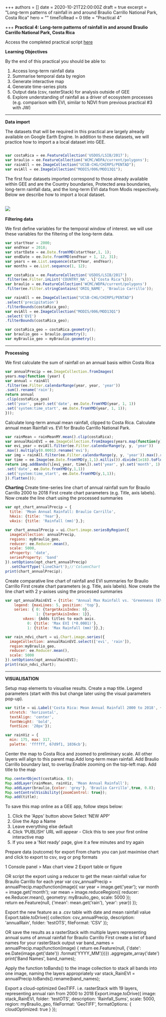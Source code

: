 +++
authors = []
date = 2020-10-21T22:00:00Z
draft = true
excerpt = "Long-term patterns of rainfall in and around Braulio Carrillo National Park, Costa Rica"
hero = ""
timeToRead = 0
title = "Practical 4"

+++
**Practical 4: Long-term patterns of rainfall in and around Braulio Carrillo National Park, Costa Rica**

Access the completed practical script [here](https://code.earthengine.google.com/63bf79381841c0d81c3afaea76d08040)

**Learning Objectives**

By the end of this practical you should be able to:

1. Access long-term rainfall data
2. Summarise temporal data by region
3. Generate interactive map
4. Generate time-series plots
5. Output data (csv, rasterStack) for analysis outside of GEE
6. Explore understanding of rainfall as a driver of ecosystem processes (e.g. comparison with EVI, similar to NDVI from previous practical #3 with JW)

***

**Data import**

The datasets that will be required in this practical are largely already available on Google Earth Engine. In addition to these datasets, we will practice how to import a a local dataset into GEE.

```js

var costaRica = ee.FeatureCollection('USDOS/LSIB/2017');
var braulio = ee.FeatureCollection('WCMC/WDPA/current/polygons');
var rainAll = ee.ImageCollection("UCSB-CHG/CHIRPS/PENTAD");
var eviAll = ee.ImageCollection("MODIS/006/MOD13Q1");
```

The first four datasets imported correspond to those already available within GEE and are the Country boundaries, Protected area boundaries, long-term rainfall data, and the long-term EVI data from Modis respectively. Below we describe how to import a local dataset.

## ![](/images/prac4_f1.png)

**Filtering data**

We first define variables for the temporal window of interest. we will use these variables for the filtering of the long-term data.

```js
var startYear = 2000;
var endYear = 2018;
var startDate = ee.Date.fromYMD(startYear,1, 1);
var endDate = ee.Date.fromYMD(endYear + 1, 12, 31);
var years = ee.List.sequence(startYear, endYear);
var months = ee.List.sequence(1, 12);

var costaRica = ee.FeatureCollection('USDOS/LSIB/2017')
.filter(ee.Filter.inList('COUNTRY_NA', \['Costa Rica'\]));
var braulio = ee.FeatureCollection('WCMC/WDPA/current/polygons')
.filter(ee.Filter.stringContains('ORIG_NAME', 'Braulio Carrillo'));

var rainAll = ee.ImageCollection("UCSB-CHG/CHIRPS/PENTAD")
.select('precipitation')
.filterBounds(costaRica_geo);
var eviAll = ee.ImageCollection("MODIS/006/MOD13Q1")
.select('EVI')
.filterBounds(costaRica_geo);

var costaRica_geo = costaRica.geometry();
var braulio_geo = braulio.geometry();
var myBraulio_geo = myBraulio.geometry();
```

***

**Processing**

We first calculate the sum of rainfall on an annual basis within Costa Rica

```js
var annualPrecip = ee.ImageCollection.fromImages(
years.map(function (year) {
var annual = rainAll
.filter(ee.Filter.calendarRange(year, year, 'year'))
.sum().rename('rain');
return annual
.clip(costaRica_geo)
.set('year', year).set('date', ee.Date.fromYMD(year, 1, 1))
.set('system:time_start', ee.Date.fromYMD(year, 1, 1));
}));
```

Calculate long-term annual mean rainfall, clipped to Costa Rica. Calculate annual mean Rainfall vs. EVI for Braulio Carrillo National Park.

```js
var rainMean = rainMeanMY.mean().clip(costaRica);
var annualRainEVI = ee.ImageCollection.fromImages(years.map(function(y){
var evi_year = eviAll.filter(ee.Filter.calendarRange(y, y, 'year'))
.max().multiply(0.0001).rename('evi');
var img = rainAll.filter(ee.Filter.calendarRange(y, y, 'year')).max().rename('rain');
var time = ee.Image(ee.Date.fromYMD(y,1,1).millis()).divide(1e18).toFloat();
return img.addBands(\[evi_year, time\]).set('year', y).set('month', 1)
.set('date', ee.Date.fromYMD(y,1,1))
.set('system:time_start', ee.Date.fromYMD(y,1,1));
}).flatten());
```

**Charting**
Create time-series line chart of annual rainfall sum for Braulio Carrillo 2000 to 2018
First create chart parameters (e.g. Title, axis labels). Now create the line chart using the processed summaries

```js
var opt_chart_annualPrecip = {
  title: 'Mean Annual Rainfall: Braulio Carrillo',
  hAxis: {title: 'Year'},
  vAxis: {title: 'Rainfall (mm)'},};

var chart_annualPrecip = ui.Chart.image.seriesByRegion({
  imageCollection: annualPrecip, 
  regions: myBraulio_geo,
  reducer: ee.Reducer.mean(),
  scale: 5000,
  xProperty: 'date',
  seriesProperty: 'band'
}).setOptions(opt_chart_annualPrecip)
  .setChartType('LineChart');//'ColumnChart
print(chart_annualPrecip);
```

Create comparative line chart of rainfall and EVI summaries for Braulio Carrillo
First create chart parameters (e.g. Title, axis labels). Now create the line chart with 2 y-axises using the processed summaries

```js
var opt_annualRainEVI = {title: "Annual Max Rainfall vs. 'Greenness (EVI): Braulio Carrillo", pointSize: 3,
    legend: {maxLines: 5, position: 'top'},
    series: { 0: {targetAxisIndex: 0},
              1: {targetAxisIndex: 1}},
        vAxes: {Adds titles to each axis.
          0: {title: 'Max EVI (*0.0001)'},
          1: {title: 'Max Rainfall (mm)'}},};

var rain_ndvi_chart = ui.Chart.image.series({
  imageCollection: annualRainEVI.select(['evi', 'rain']),
  region:myBraulio_geo,
  reducer: ee.Reducer.mean(),
  scale: 5000
}).setOptions(opt_annualRainEVI);
print(rain_ndvi_chart);
```

***

**VISUALISATION**

Setup map elements to visualise results. Create a map title. Legend parameters (start with this but change later using the visual parameters pop-up).

```js
var title = ui.Label('Costa Rica: Mean Annual Rainfall 2000 to 2018', {
  stretch: 'horizontal',
  textAlign: 'center',
  fontWeight: 'bold',
  fontSize: '20px'});

var rainViz = {
  min: 175, max: 317, 
  palette: 'ffffff, 67d9f1, 1036cb'};
```

Center the map to Costa Rica and zoomed to preliminary scale. All other layers will align to this parent map.Add long-term mean rainfall. Add Braulio Carrillo boundary last, to overlay.Enable zooming on the top-left map. Add title to the map

```js
Map.centerObject(costaRica, 8);
Map.addLayer(rainMean, rainViz, 'Mean Annual Rainfall'); 
Map.addLayer(braulio,{color: 'grey'}, 'Braulio Carrillo',true, 0.8);  
Map.setControlVisibility({zoomControl: true});
Map.add(title);
```

  To save this map online as a GEE app, follow steps below:

1.  Click the 'Apps' button above Select 'NEW APP'
2.  Give the App a Name
3.  Leave everything else default
4.  Click 'PUBLISH' URL will appear - Click this to see your first online interactive map
5. If you see a 'Not ready' page, give it a few minutes and try again

Prepare data (outcome) for export
From charts you can just maximise chart and click to export to csv, svg or png formats

1	Console panel > Max chart view	2	Export table or figure

OR script the export using a reducer to get the mean rainfall value for Braulio Carrillo for each year
var csv_annualPrecip = annualPrecip.map(function(image){
var year = image.get('year');
var month = image.get('month');
var mean = image.reduceRegion({
reducer: ee.Reducer.mean(),
geometry: myBraulio_geo,
scale: 5000
});  
return ee.Feature(null, {'mean': mean.get('rain'),
'year': year})
});

Export the new feature as a .csv table with date and mean rainfall value
Export.table.toDrive({
collection: csv_annualPrecip,
description: 'annualRain',
folder: 'testOTS',
fileFormat: 'CSV'
});

OR save the results as a rasterStack with multiple layers representing annual sums of annual rainfall for Braulio Carrillo
First create a list of band names for your rasterStack output
var band_names = annualPrecip.map(function(image) {
return ee.Feature(null, {'date': ee.Date(image.get('date'))
.format('YYYY_MM')})})
.aggregate_array('date')
print('Band Names', band_names);

Apply the function toBands() to the image collection to stack all bands into one image, naming the layers appropriately
var stack_RainEVI = annualPrecip.toBands().rename(band_names);

Export a cloud-optimized GeoTIFF.
i.e. rasterStack with 19 layers, representing annual rain from 2000 to 2018
Export.image.toDrive({
image: stack_RainEVI,
folder: 'testOTS',
description: 'Rainfall_Sums',
scale: 5000,
region: myBraulio_geo,
fileFormat: 'GeoTIFF',
formatOptions: {
cloudOptimized: true
}
});